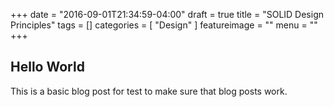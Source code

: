 +++
date = "2016-09-01T21:34:59-04:00"
draft = true
title = "SOLID Design Principles"
tags = []
categories = [ "Design" ]
featureimage = ""
menu = ""
+++

## Hello World

This is a basic blog post for test to make sure that blog posts work.
